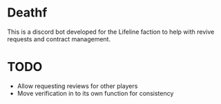 # Deathf

This is a discord bot developed for the Lifeline faction to help with revive requests and contract management.


# TODO 

- Allow requesting reviews for other players 
- Move verification in to its own function for consistency